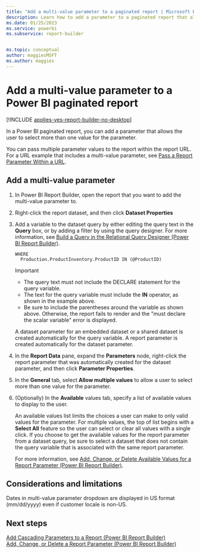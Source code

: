 ```yaml
---
title: "Add a multi-value parameter to a paginated report | Microsoft Docs"
description: Learn how to add a parameter to a paginated report that allows the user to select more than one value for the parameter in Power BI Report Builder.
ms.date: 01/25/2023
ms.service: powerbi
ms.subservice: report-builder


ms.topic: conceptual
author: maggiesMSFT
ms.author: maggies
---
```

# Add a multi-value parameter to a Power BI paginated report

[!INCLUDE [applies-yes-report-builder-no-desktop](../../includes/applies-yes-report-builder-no-desktop.md)]

  In a Power BI paginated report, you can add a parameter that allows the user to select more than one value for the parameter.  
  
 You can pass multiple parameter values to the report within the report URL. For a URL example that includes a multi-value parameter, see [Pass a Report Parameter Within a URL](pass-report-parameter-url.md).  
   
  
## Add a multi-value parameter  
  
1.  In Power BI Report Builder, open the report that you want to add the multi-value parameter to.  
  
2.  Right-click the report dataset, and then click **Dataset Properties**  
  
3.  Add a variable to the dataset query by either editing the query text in the **Query** box, or by adding a filter by using the query designer. For more information, see [Build a Query in the Relational Query Designer &#40;Power BI Report Builder&#41;](/sql/reporting-services/report-data/build-a-query-in-the-relational-query-designer-report-builder-and-ssrs).  
  
    ```  
    WHERE  
      Production.ProductInventory.ProductID IN (@ProductID)  
    ```  
  
    > [!IMPORTANT]  
    > *  The query text must not include the DECLARE statement for the query variable.  
    > *  The text for the query variable must include the **IN** operator, as shown in the example above.  
    > *  Be sure to include the parentheses around the variable as shown above. Otherwise, the report fails to render and the "must declare the scalar variable" error is displayed.  
  
    A dataset parameter for an embedded dataset or a shared dataset is created automatically for the query variable. A report parameter is created automatically for the dataset parameter.  
  
4.  In the **Report Data** pane, expand the **Parameters** node, right-click the report parameter that was automatically created for the dataset parameter, and then click **Parameter Properties**.  
  
5.  In the **General** tab, select **Allow multiple values** to allow a user to select more than one value for the parameter.  
  
6.  (Optionally) In the **Available** values tab, specify a list of available values to display to the user.  
  
     An available values list limits the choices a user can make to only valid values for the parameter. For multiple values, the top of list begins with a **Select All** feature so the user can select or clear all values with a single click. If you choose to get the available values for the report parameter from a dataset query, be sure to select a dataset that does not contain the query variable that is associated with the same report parameter.  
  
     For more information, see [Add, Change, or Delete Available Values for a Report Parameter &#40;Power BI Report Builder&#41;](/sql/reporting-services/report-design/add-change-or-delete-available-values-for-a-report-parameter).  

## Considerations and limitations
  Dates in multi-value parameter dropdown are displayed in US format (mm/dd/yyyy) even if customer locale is non-US.

## Next steps  
 [Add Cascading Parameters to a Report &#40;Power BI Report Builder&#41;](/sql/reporting-services/report-design/add-cascading-parameters-to-a-report-report-builder-and-ssrs)   
 [Add, Change, or Delete a Report Parameter &#40;Power BI Report Builder&#41;](/sql/reporting-services/report-design/add-change-or-delete-available-values-for-a-report-parameter)  
  
  

